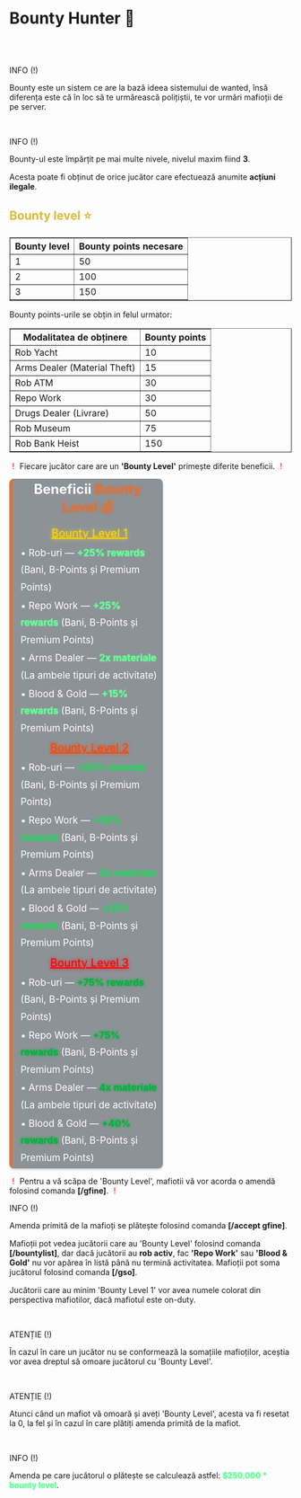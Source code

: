 <h1>Bounty Hunter 🔪</h1>
<br><br>
<div class="tip-container">
    <p class="title">INFO (!)</p>
    <p class="description">Bounty este un sistem ce are la bază ideea sistemului de wanted, însă diferența este că în loc să te urmărească polițiștii, te vor urmări mafioții de pe server.</p>
</div>
<br>
<div class="tip-container">
    <p class="title">INFO (!)</p>
    <p class="description" style="margin-bottom: 15px;">Bounty-ul este împărțit pe mai multe nivele, nivelul maxim fiind <strong>3</strong>.</p>
    <p class="description">Acesta poate fi obținut de orice jucător care efectuează anumite <strong>acțiuni ilegale</strong>.</p>
</div>
<h2 style="color:#ddbb39">Bounty level ⭐</h2>
<table border="1">
    <thead>
        <th>Bounty level</th>
        <th>Bounty points necesare</th>
    </thead>
    <tbod>
        <tr>
            <td>1</td>
            <td>50</td>
        </tr>
        <tr>
            <td>2</td>
            <td>100</td>
        </tr>
        <tr>
            <td>3</td>
            <td>150</td>
        </tr>
    </tbod>
</table>
<p>Bounty points-urile se obțin in felul urmator:</p>
<table border="1">
    <thead>
        <th>Modalitatea de obținere</th>
        <th>Bounty points</th>
    </thead>
    <tbody>
        <tr>
            <td>Rob Yacht</td>
            <td>10</td>
        </tr>
        <tr>
            <td>Arms Dealer (Material Theft)</td>
            <td>15</td>
        </tr>
        <tr>
            <td>Rob ATM</td>
            <td>30</td>
        </tr>
        <tr>
            <td>Repo Work</td>
            <td>30</td>
        </tr>
        <tr>
            <td>Drugs Dealer (Livrare)</td>
            <td>50</td>
        </tr>
        <tr>
            <td>Rob Museum</td>
            <td>75</td>
        </tr>
        <tr>
            <td>Rob Bank Heist</td>
            <td>150</td>
        </tr>
    </tbody>
</table>
<p>
    <span style="color:white">(</span><span style="color: red;">!</span><span style="color:white">)</span>
        Fiecare jucător care are un <strong>'Bounty Level'</strong> primește diferite beneficii.
    <span style="color:white">(</span><span style="color: red;">!</span><span style="color:white">)</span>
</p>
<div style="background-color: rgba(31, 40, 51, 0.5); padding: 2px 8px; margin: 2px 0; max-width: 50%; border-radius: 8px; box-shadow: 0 2px 4px rgba(0, 0, 0, 0.2); border-left: 6px solid #d57540;">
    <p style="font-size: 24px; font-weight: bold;color: #ffffff; margin-bottom: 5px; margin-top: 2px; text-align: center;">Beneficii <strong style="color:#d57540; text-shadow: 0 0 4px #d57540;">Bounty Level 💰</strong></p>
    <p style="font-size: 20px; color: #FFD700; line-height: 1.8; margin: 0; margin-left: 6px; margin-bottom: 2px; text-shadow: 0 0 6px rgba(255, 215, 0, 1); text-align: center;"><u>Bounty Level 1</u></p>
    <p style="font-size: 17px; color: #ffffff; line-height: 1.8; margin: 0; margin-left: 6px; margin-bottom: 2px;">&#x2022 Rob-uri — <strong style="color:#66FF99; text-shadow: 0 0 2px #66FF99;">+25% rewards</strong> (Bani, B-Points și Premium Points)</p>
    <p style="font-size: 17px; color: #ffffff; line-height: 1.8; margin: 0; margin-left: 6px; margin-bottom: 2px;">&#x2022 Repo Work — <strong style="color:#66FF99; text-shadow: 0 0 2px #66FF99;">+25% rewards</strong> (Bani, B-Points și Premium Points)</p>
    <p style="font-size: 17px; color: #ffffff; line-height: 1.8; margin: 0; margin-left: 6px; margin-bottom: 2px;">&#x2022 Arms Dealer — <strong style="color:#66FF99; text-shadow: 0 0 2px #66FF99;">2x materiale</strong> (La ambele tipuri de activitate)</p>
    <p style="font-size: 17px; color: #ffffff; line-height: 1.8; margin: 0; margin-left: 6px; margin-bottom: 2px;">&#x2022 Blood & Gold — <strong style="color:#66FF99; text-shadow: 0 0 2px #66FF99;">+15% rewards</strong> (Bani, B-Points și Premium Points)</p>
    <p style="font-size: 20px; color: #FF4500; line-height: 1.8; margin: 0; margin-left: 6px; margin-bottom: 2px; text-shadow: 0 0 6px rgba(255, 69, 0, 1); text-align: center;"><u>Bounty Level 2</u></p>
    <p style="font-size: 17px; color: #ffffff; line-height: 1.8; margin: 0; margin-left: 6px; margin-bottom: 2px;">&#x2022 Rob-uri — <strong style="color:#33CC66; text-shadow: 0 0 3px #33CC66;">+50% rewards</strong> (Bani, B-Points și Premium Points)</p>
    <p style="font-size: 17px; color: #ffffff; line-height: 1.8; margin: 0; margin-left: 6px; margin-bottom: 2px;">&#x2022 Repo Work — <strong style="color:#33CC66; text-shadow: 0 0 3px #33CC66;">+50% rewards</strong> (Bani, B-Points și Premium Points)</p>
    <p style="font-size: 17px; color: #ffffff; line-height: 1.8; margin: 0; margin-left: 6px; margin-bottom: 2px;">&#x2022 Arms Dealer — <strong style="color:#33CC66; text-shadow: 0 0 3px #33CC66;">3x materiale</strong> (La ambele tipuri de activitate)</p>
    <p style="font-size: 17px; color: #ffffff; line-height: 1.8; margin: 0; margin-left: 6px; margin-bottom: 2px;">&#x2022 Blood & Gold — <strong style="color:#33CC66; text-shadow: 0 0 3px #33CC66;">+25% rewards</strong> (Bani, B-Points și Premium Points)</p>
    <p style="font-size: 20px; color: #ff0000; line-height: 1.8; margin: 0; margin-left: 6px; margin-bottom: 2px; text-shadow: 0 0 6px rgba(255, 0, 0, 1); text-align: center;"><u>Bounty Level 3</u></p>
    <p style="font-size: 17px; color: #ffffff; line-height: 1.8; margin: 0; margin-left: 6px; margin-bottom: 2px;">&#x2022 Rob-uri — <strong style="color:#00B33C; text-shadow: 0 0 5px #00B33C">+75% rewards</strong> (Bani, B-Points și Premium Points)</p>
    <p style="font-size: 17px; color: #ffffff; line-height: 1.8; margin: 0; margin-left: 6px; margin-bottom: 2px;">&#x2022 Repo Work — <strong style="color:#00B33C; text-shadow: 0 0 5px #00B33C">+75% rewards</strong> (Bani, B-Points și Premium Points)</p>
    <p style="font-size: 17px; color: #ffffff; line-height: 1.8; margin: 0; margin-left: 6px; margin-bottom: 2px;">&#x2022 Arms Dealer — <strong style="color:#00B33C; text-shadow: 0 0 5px #00B33C">4x materiale</strong> (La ambele tipuri de activitate)</p>
    <p style="font-size: 17px; color: #ffffff; line-height: 1.8; margin: 0; margin-left: 6px; margin-bottom: 2px;">&#x2022 Blood & Gold — <strong style="color:#00B33C; text-shadow: 0 0 5px #00B33C">+40% rewards</strong> (Bani, B-Points și Premium Points)</p>
</div>
<p>
    <span style="color:white">(</span><span style="color: red;">!</span><span style="color:white">)</span>
        Pentru a vă scăpa de 'Bounty Level', mafiotii vă vor acorda o amendă folosind comanda <strong>[/gfine]</strong>.
    <span style="color:white">(</span><span style="color: red;">!</span><span style="color:white">)</span>
</p>
<div class="tip-container">
    <p class="title">INFO (!)</p>
    <p class="description" style="margin-bottom: 15px;">Amenda primită de la mafioți se plătește folosind comanda <strong>[/accept gfine]</strong>.</p>
    <p class="description" style="margin-bottom: 15px;">Mafioții pot vedea jucătorii care au 'Bounty Level' folosind comanda <strong>[/bountylist]</strong>, dar dacă jucătorii au <strong>rob activ</strong>, fac <strong>'Repo Work'</strong> sau <strong>'Blood & Gold'</strong> nu vor apărea în listă până nu termină activitatea. Mafioții pot soma jucătorul folosind comanda <strong>[/gso]</strong>.</p>
    <p class="description">Jucătorii care au minim 'Bounty Level 1' vor avea numele colorat din perspectiva mafiotilor, dacă mafiotul este on-duty.</p>
</div>  
<br>
<div class="danger-container">
    <p class="title">ATENȚIE (!)</p>
    <p class="description">În cazul în care un jucător nu se conformează la somațiile mafioților, aceștia vor avea dreptul să omoare jucătorul cu 'Bounty Level'.</p>
</div>
<br>
<div class="danger-container">
    <p class="title">ATENȚIE (!)</p>
    <p class="description">Atunci când un mafiot vă omoară și aveți 'Bounty Level', acesta va fi resetat la 0, la fel și în cazul în care plătiți amenda primită de la mafiot.</p>
</div>
<br>
<div class="tip-container">
    <p class="title">INFO (!)</p>
    <p class="description">Amenda pe care jucătorul o plătește se calculează astfel: <strong style="color:#66FF99; text-shadow: 0 0 2px #66FF99;">$250.000 * bounty level</strong>.</p>
</div>
